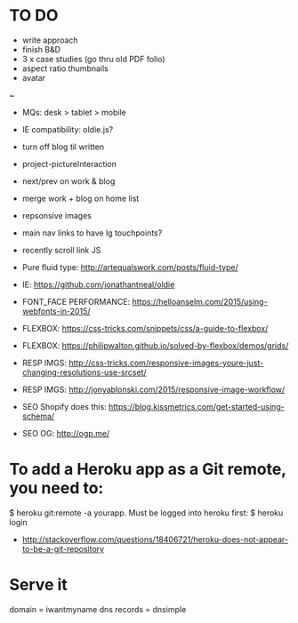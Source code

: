TO DO
=========================================

- write approach
- finish B&D
- 3 x case studies (go thru old PDF folio)
- aspect ratio thumbnails
- avatar

~

- MQs: desk > tablet > mobile
- IE compatibility: oldie.js?
- turn off blog til written
- project-pictureInteraction
- next/prev on work & blog
- merge work + blog on home list
- repsonsive images
- main nav links to have lg touchpoints?
- recently scroll link JS







- Pure fluid type: http://artequalswork.com/posts/fluid-type/
- IE: https://github.com/jonathantneal/oldie
- FONT_FACE PERFORMANCE: https://helloanselm.com/2015/using-webfonts-in-2015/
- FLEXBOX: https://css-tricks.com/snippets/css/a-guide-to-flexbox/
- FLEXBOX: https://philipwalton.github.io/solved-by-flexbox/demos/grids/
- RESP IMGS: http://css-tricks.com/responsive-images-youre-just-changing-resolutions-use-srcset/
- RESP IMGS: http://jonyablonski.com/2015/responsive-image-workflow/
- SEO Shopify does this: https://blog.kissmetrics.com/get-started-using-schema/
- SEO OG: http://ogp.me/

# To add a Heroku app as a Git remote, you need to:
$ heroku git:remote -a yourapp.
Must be logged into heroku first:
$ heroku login
- http://stackoverflow.com/questions/18406721/heroku-does-not-appear-to-be-a-git-repository

# Serve it
domain = iwantmyname
dns records = dnsimple
